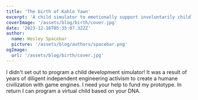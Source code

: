 ```yaml
---
title: 'The birth of Kahlo Yawn'
excerpt: 'A child simulator to emotionally support involuntarily childless women, solve AI safety with empathetic telos, and autonomously pilot Linux desktops for open-ended invention pathfinding'
coverImage: '/assets/blog/birth/cover.jpg'
date: '2023-12-16T05:35:07.322Z'
author:
  name: Wesley Spacebar
  picture: '/assets/blog/authors/spacebar.png'
ogImage:
  url: '/assets/blog/birth/cover.jpg'
---
```

I didn't set out to program a child development simulator! It was a result of years of diligent independent engineering activism to create a humane civilization with game engines.
I need your help to fund my prototype.
In return I can program a virtual child based on your DNA.
